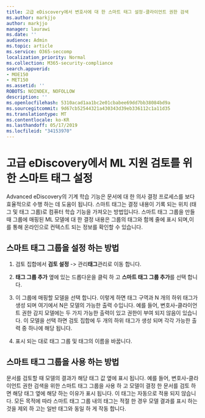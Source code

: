 ```yaml
---
title: 고급 eDiscovery에서 변호사에 대 한 스마트 태그 설정-클라이언트 권한 검색
ms.author: markjjo
author: markjjo
manager: laurawi
ms.date: ''
audience: Admin
ms.topic: article
ms.service: O365-seccomp
localization_priority: Normal
ms.collection: M365-security-compliance
search.appverid:
- MOE150
- MET150
ms.assetid: ''
ROBOTS: NOINDEX, NOFOLLOW
description: ''
ms.openlocfilehash: 5310acad1aa1bc2e01cbabee69dd7bb38084bd9a
ms.sourcegitcommit: 9d67cb52544321a430343d39eb336112c1a11d35
ms.translationtype: MT
ms.contentlocale: ko-KR
ms.lasthandoff: 05/17/2019
ms.locfileid: "34153970"
---
```

# <a name="set-up-smart-tags-for-ml-assisted-review-in-advanced-ediscovery"></a>고급 eDiscovery에서 ML 지원 검토를 위한 스마트 태그 설정

Advanced eDiscovery의 기계 학습 기능은 문서에 대 한 의사 결정 프로세스를 보다 효율적으로 수행 하는 데 도움이 됩니다. 스마트 태그는 결정 내용이 기록 되는 위치 (태그 및 태그 그룹)로 컴퓨터 학습 기능을 가져오는 방법입니다. 스마트 태그 그룹을 만들 때 그룹에 매핑된 ML 모델에 대 한 결정 내용은 그룹의 태그와 함께 줄에 표시 되며,이를 통해 온라인으로 컨텍스트 되는 정보를 확인할 수 있습니다.

## <a name="how-to-set-up-a-smart-tag-group"></a>스마트 태그 그룹을 설정 하는 방법

1. 검토 집합에서 **검토 설정** -> 관리**태그**관리로 이동 합니다.

2. **태그 그룹 추가** 옆에 있는 드롭다운을 클릭 하 고 **스마트 태그 그룹 추가**를 선택 합니다.

3. 이 그룹에 매핑할 모델을 선택 합니다. 이렇게 하면 태그 구역과 N 개의 하위 태그가 생성 되며 여기에서 N은 모델의 가능한 출력 수입니다. 예를 들어, 변호사-클라이언트 권한 감지 모델에는 두 가지 가능한 출력이 있고 권한이 부여 되지 않음이 있습니다. 이 모델을 선택 하면 검토 집합에 두 개의 하위 태그가 생성 되며 각각 가능한 출력 중 하나에 해당 됩니다.

4. 표시 되는 대로 태그 그룹 및 태그의 이름을 바꿉니다.

## <a name="how-to-use-a-smart-tag-group"></a>스마트 태그 그룹을 사용 하는 방법

문서를 검토할 때 모델의 결과가 해당 태그 값 옆에 표시 됩니다. 예를 들어, 변호사-클라이언트 권한 검색을 위한 스마트 태그 그룹을 사용 하 고 모델이 결정 한 문서를 검토 하면 해당 태그 옆에 해당 하는 이유가 표시 됩니다. 이 태그는 자동으로 적용 되지 않습니다. 모든 목적에 따라 스마트 태그 그룹 내의 태그는 적절 한 경우 모델 결과를 표시 하는 것을 제외 하 고는 일반 태그와 동일 하 게 작동 합니다.